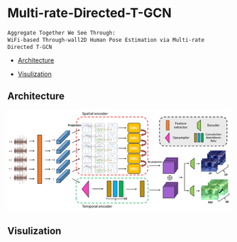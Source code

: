 # Multi-rate-Directed-T-GCN
    Aggregate Together We See Through: 
    WiFi-based Through-wall2D Human Pose Estimation via Multi-rate Directed T-GCN


* [Architecture](#architecture)

* [Visulization](#visulization)

## Architecture
![image](https://github.com/fingerk28/Multi-rate-Directed-T-GCN/blob/master/image/Architecture.png)

## Visulization
